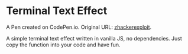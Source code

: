 # Terminal Text Effect

A Pen created on CodePen.io. Original URL: [zhackerexploit](https://github.com/zhackerexploit).

A simple terminal text effect written in vanilla JS, no dependencies. Just copy the function into your code and have fun.
